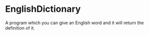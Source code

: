 # EnglishDictionary

A program which you can give an English word and it will return the definition of it.

